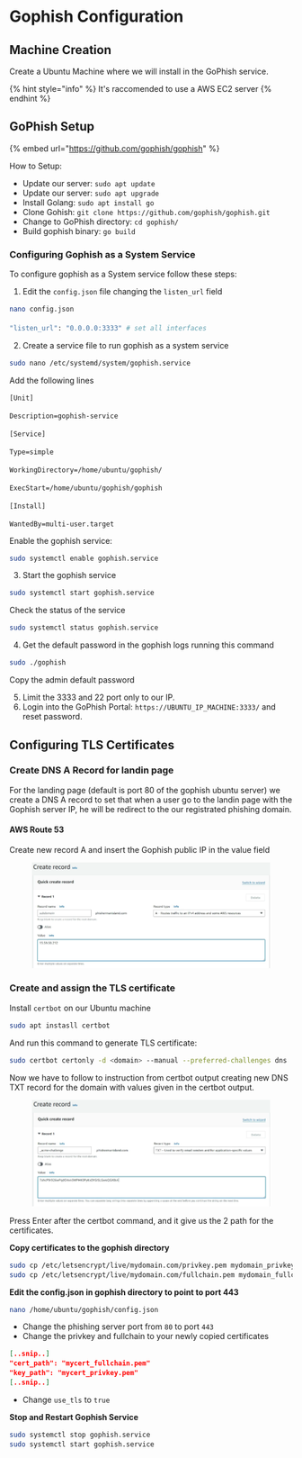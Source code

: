 # Gophish Configuration

## Machine Creation

Create a Ubuntu Machine where we will install in the GoPhish service.

{% hint style="info" %}
It's raccomended to use a AWS EC2 server
{% endhint %}



## GoPhish Setup

{% embed url="https://github.com/gophish/gophish" %}

How to Setup:

* Update our server: `sudo apt update`
* Update our server: `sudo apt upgrade`
* Install Golang: `sudo apt install go`
* Clone Gohish: `git clone https://github.com/gophish/gophish.git`
* Change to GoPhish directory: `cd gophish/`
* Build gophish binary: `go build`

### Configuring Gophish as a System Service <a href="#lecture_heading" id="lecture_heading"></a>

To configure gophish as a System service follow these steps:

1. Edit the `config.json` file changing the `listen_url` field

```bash
nano config.json

"listen_url": "0.0.0.0:3333" # set all interfaces
```

2. Create a service file to run gophish as a system service

```bash
sudo nano /etc/systemd/system/gophish.service
```

Add the following lines

```
[Unit]

Description=gophish-service

[Service]

Type=simple

WorkingDirectory=/home/ubuntu/gophish/

ExecStart=/home/ubuntu/gophish/gophish

[Install]

WantedBy=multi-user.target
```

Enable the gophish service:

```bash
sudo systemctl enable gophish.service
```

3. Start the gophish service

```bash
sudo systemctl start gophish.service
```

Check the status of the service

```bash
sudo systemctl status gophish.service
```



4. Get the default password in the gophish logs running this command

```bash
sudo ./gophish
```

Copy the admin default password



5. Limit the 3333 and 22 port only to our IP.
6. Login into the GoPhish Portal: `https://UBUNTU_IP_MACHINE:3333/` and reset password.



## Configuring TLS Certificates

### Create DNS A Record for landin page

For the landing page (default is port 80 of the gophish ubuntu server) we create a DNS A record to set that when a user go to the landin page with the Gophish server IP, he will be redirect to the our registrated phishing domain.

#### AWS Route 53

Create new record A and insert the Gophish public IP in the value field

<figure><img src="../../../.gitbook/assets/image.png" alt=""><figcaption></figcaption></figure>



### Create and assign the TLS certificate

Install `certbot` on our Ubuntu machine

```bash
sudo apt instasll certbot
```

And run this command to generate TLS certificate:

```bash
sudo certbot certonly -d <domain> --manual --preferred-challenges dns
```

Now we have to follow to instruction from certbot output creating new DNS TXT record for the domain with values given in the certbot output.

<figure><img src="../../../.gitbook/assets/image (1).png" alt=""><figcaption></figcaption></figure>



Press Enter after the certbot command, and it give us the 2 path for the certificates.

**Copy certificates to the gophish directory**

```bash
sudo cp /etc/letsencrypt/live/mydomain.com/privkey.pem mydomain_privkey.pem
sudo cp /etc/letsencrypt/live/mydomain.com/fullchain.pem mydomain_fullchain.pem
```

**Edit the config.json in gophish directory to point to port 443**

```bash
nano /home/ubuntu/gophish/config.json
```

* Change the phishing server port from `80` to port `443`
* Change the privkey and fullchain to your newly copied certificates

```json
[..snip..]
"cert_path": "mycert_fullchain.pem"
"key_path": "mycert_privkey.pem"
[..snip..]
```

* Change `use_tls` to `true`



**Stop and Restart Gophish Service**

```bash
sudo systemctl stop gophish.service
sudo systemctl start gophish.service
```


